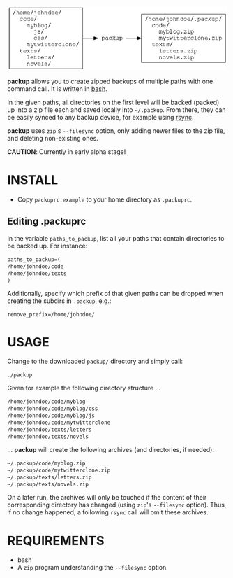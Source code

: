 ![Image](/img/scheme.png?raw=true)

**packup** allows you to create zipped backups of multiple paths with one command call. It is written in [bash](http://en.wikipedia.org/wiki/Bash_%28Unix_shell%29).

In the given paths, all directories on the first level will be backed (packed) up into a zip file each and saved locally into `~/.packup`. From there, they can be easily synced to any backup device, for example using [rsync](http://en.wikipedia.org/wiki/Rsync).

**packup** uses `zip`'s `--filesync` option, only adding newer files to the zip file, and deleting non-existing ones.

**CAUTION**: Currently in early alpha stage!

# INSTALL

- Copy `packuprc.example` to your home directory as `.packuprc`.

## Editing .packuprc

In the variable `paths_to_packup`, list all your paths that contain directories to be packed up. For instance:

```
paths_to_packup=(
/home/johndoe/code
/home/johndoe/texts
)
```

Additionally, specify which prefix of that given paths can be dropped when creating the subdirs in `.packup`, e.g.:
```
remove_prefix=/home/johndoe/
```

# USAGE

Change to the downloaded `packup/` directory and simply call:
```
./packup
```

Given for example the following directory structure ...
```
/home/johndoe/code/myblog
/home/johndoe/code/myblog/css
/home/johndoe/code/myblog/js
/home/johndoe/code/mytwitterclone
/home/johndoe/texts/letters
/home/johndoe/texts/novels
```

... **packup** will create the following archives (and directories, if needed):
```
~/.packup/code/myblog.zip
~/.packup/code/mytwitterclone.zip
~/.packup/texts/letters.zip
~/.packup/texts/novels.zip
```

On a later run, the archives will only be touched if the content of their corresponding directory has changed (using `zip`'s `--filesync` option). Thus, if no change happened, a following `rsync` call will omit these archives.
    
# REQUIREMENTS

- bash
- A `zip` program understanding the `--filesync` option. 
